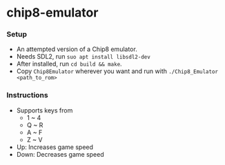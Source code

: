 # chip8-emulator

### Setup

- An attempted version of a Chip8 emulator.
- Needs SDL2, run `suo apt install libsdl2-dev`
- After installed, run `cd build && make`.
- Copy `Chip8Emulator` wherever you want and run with `./Chip8_Emulator <path_to_rom>`

### Instructions

- Supports keys from
    - 1 ~ 4
    - Q ~ R
    - A ~ F
    - Z ~ V
- Up: Increases game speed
- Down: Decreases game speed
